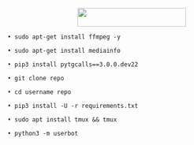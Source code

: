 <p align="center"><a href="https://dashboard.heroku.com/new?template=(https://github.com/jesshigh/Repobot-punlic)"> <img src="https://img.shields.io/badge/Deploy%20On%20Heroku-bringle?style=for-the-badge&logo=heroku" width="220" height="38.45"/></a></p>

```
• sudo apt-get install ffmpeg -y

• sudo apt-get install mediainfo

• pip3 install pytgcalls==3.0.0.dev22

• git clone repo

• cd username repo

• pip3 install -U -r requirements.txt

• sudo apt install tmux && tmux

• python3 -m userbot 
```
